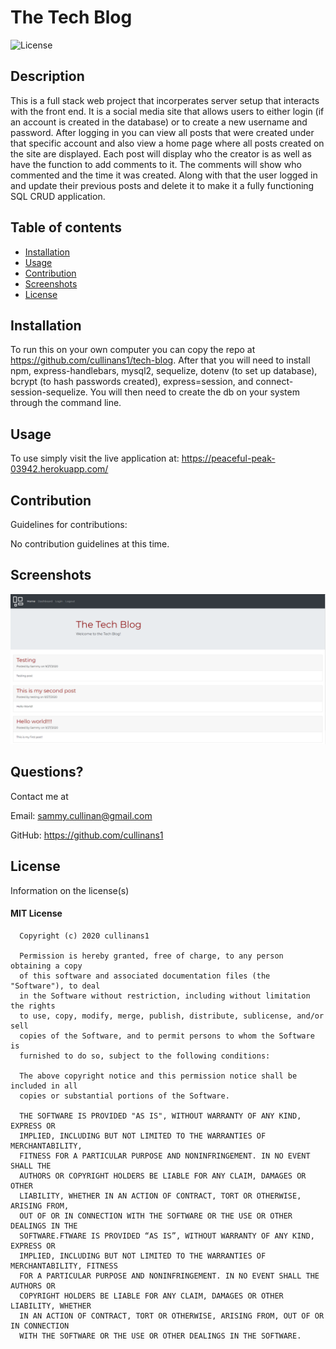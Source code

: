 
  # The Tech Blog
  
  
  ![License](https://img.shields.io/badge/license-mit-informational.svg)
  

  ## Description
  
  This is a full stack web project that incorperates server setup that interacts with the front end. It is a social media site that allows users to either login (if an account is created in the database) or to create a new username and password. After logging in you can view all posts that were created under that specific account and also view a home page where all posts created on the site are displayed. Each post will display who the creator is as well as have the function to add comments to it. The comments will show who commented and the time it was created. Along with that the user logged in and update their previous posts and delete it to make it a fully functioning SQL CRUD application.

  ## Table of contents

  * [Installation](#installation)
  * [Usage](#usage)
  * [Contribution](#contribution)
  * [Screenshots](#screenshots)
  * [License](#license)

  ## Installation

  To run this on your own computer you can copy the repo at https://github.com/cullinans1/tech-blog. After that you will need to install npm, express-handlebars, mysql2, sequelize, dotenv (to set up database), bcrypt (to hash passwords created), express=session, and connect-session-sequelize. You will then need to create the db on your system through the command line.

  ## Usage 

  To use simply visit the live application at: https://peaceful-peak-03942.herokuapp.com/

  ## Contribution

  Guidelines for contributions:

  No contribution guidelines at this time.

  ## Screenshots

  ![Project Screenshot](/public/screenshot.png)



  ## Questions?

  Contact me at 

  Email: sammy.cullinan@gmail.com

  GitHub: https://github.com/cullinans1

  ## License

  Information on the license(s)

  
  #### MIT License

      Copyright (c) 2020 cullinans1

      Permission is hereby granted, free of charge, to any person obtaining a copy
      of this software and associated documentation files (the "Software"), to deal
      in the Software without restriction, including without limitation the rights
      to use, copy, modify, merge, publish, distribute, sublicense, and/or sell
      copies of the Software, and to permit persons to whom the Software is
      furnished to do so, subject to the following conditions:

      The above copyright notice and this permission notice shall be included in all
      copies or substantial portions of the Software.

      THE SOFTWARE IS PROVIDED "AS IS", WITHOUT WARRANTY OF ANY KIND, EXPRESS OR
      IMPLIED, INCLUDING BUT NOT LIMITED TO THE WARRANTIES OF MERCHANTABILITY,
      FITNESS FOR A PARTICULAR PURPOSE AND NONINFRINGEMENT. IN NO EVENT SHALL THE
      AUTHORS OR COPYRIGHT HOLDERS BE LIABLE FOR ANY CLAIM, DAMAGES OR OTHER
      LIABILITY, WHETHER IN AN ACTION OF CONTRACT, TORT OR OTHERWISE, ARISING FROM,
      OUT OF OR IN CONNECTION WITH THE SOFTWARE OR THE USE OR OTHER DEALINGS IN THE
      SOFTWARE.FTWARE IS PROVIDED “AS IS”, WITHOUT WARRANTY OF ANY KIND, EXPRESS OR 
      IMPLIED, INCLUDING BUT NOT LIMITED TO THE WARRANTIES OF MERCHANTABILITY, FITNESS 
      FOR A PARTICULAR PURPOSE AND NONINFRINGEMENT. IN NO EVENT SHALL THE AUTHORS OR 
      COPYRIGHT HOLDERS BE LIABLE FOR ANY CLAIM, DAMAGES OR OTHER LIABILITY, WHETHER 
      IN AN ACTION OF CONTRACT, TORT OR OTHERWISE, ARISING FROM, OUT OF OR IN CONNECTION 
      WITH THE SOFTWARE OR THE USE OR OTHER DEALINGS IN THE SOFTWARE.
      

  
